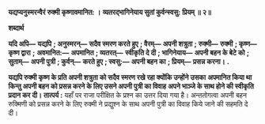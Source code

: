 **यद्यप्यनुस्मरन्वैरं रुक्मी कृष्णावमानित: ।** **व्यतरद्भागिनेयाय सुतां कुर्वन्स्वसु: प्रियम् ॥ २॥** 

**शब्दार्थ** 

**यदि अपि—** **यद्यपि** **; अनुस्मरन्—** **सदैव स्मरण करते हुए** **; वैरम्—** **अपनी शत्रुता** **; रुक्मी—** **रुक्मी** **; कृष्ण—** **कृष्ण द्वारा** **;** **अवमानित:—** **अपमानित** **; व्यतरत्—** **स्वीकृति दे दी** **; भागिनेयाय—** **अपनी बहन के बेटे को** **; सुताम्—** **अपनी पुत्री** **; कुर्वन्—** **करते हुए** **; स्वसु:—** **अपनी बहन का** **; प्रियम्—** **प्रसन्न करना।** **.** 

**यद्यपि रुक्मी कृष्ण के प्रति अपनी शत्रुता को सदैव स्मरण रखे रहा क्योंकि उन्होंने उसका** **अपमानित किया था किन्तु अपनी बहन को प्रसन्न करने के लिए उसने अपनी पुत्री का विवाह** **अपने भाञ्जे के साथ होने की स्वीकृति प्रदान कर दी।** **तात्पर्य :** यहाँ पर राजा परीक्षित के प्रश्न का उत्तर दिया गया है। अन्ततोगत्वा अपनी बहन रुक्मिणी को प्रसन्न करने के लिए रुक्मी ने प्रद्युश्न के साथ अपनी पुत्री का विवाह किये जाने की सहमति दे दी।  